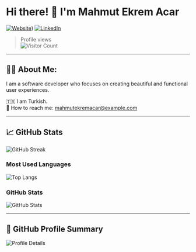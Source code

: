 # Hi there! 👋 I'm Mahmut Ekrem Acar

[![Website](https://img.shields.io/badge/www.ekremacar.website-2ea44f?style=for-the-badge)](https://ekremacar.website))
[![LinkedIn](https://img.shields.io/badge/LinkedIn-blue?style=for-the-badge&logo=linkedin)](https://linkedin.com)


> Profile views  
![Visitor Count](https://komarev.com/ghpvc/?username=Mahmutekremacar&color=blue)

---

## 🧑‍💻 About Me:

I am a software developer who focuses on creating beautiful and functional user experiences.

🇹🇷 I am Turkish.  
📧 How to reach me: [mahmutekremacar@example.com](mailto:mahmutekremacar@example.com)

---

## 📈 GitHub Stats

![GitHub Streak](https://github-readme-streak-stats.herokuapp.com/?user=Mahmutekremacar)

### Most Used Languages

![Top Langs](https://github-readme-stats.vercel.app/api/top-langs/?username=Mahmutekremacar&layout=compact&theme=tokyonight)

### GitHub Stats

![GitHub Stats](https://github-readme-stats.vercel.app/api?username=Mahmutekremacar&show_icons=true&theme=tokyonight)

---

## 🏅 GitHub Profile Summary

![Profile Details](https://github-profile-summary-cards.vercel.app/api/cards/profile-details?username=Mahmutekremacar&theme=tokyonight)

